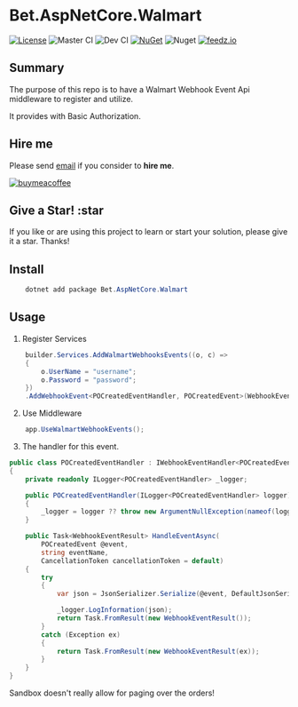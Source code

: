 # Bet.AspNetCore.Walmart

[![License](https://img.shields.io/badge/License-Apache_2.0-blue.svg)](https://raw.githubusercontent.com/kdcllc/Bet.Extensions.Walmart/master/LICENSE)
![Master CI](https://github.com/kdcllc/Bet.Extensions.Walmart/actions/workflows/master.yml/badge.svg)
![Dev CI](https://github.com/kdcllc/Bet.Extensions.Walmart/actions/workflows/dev.yml/badge.svg)
[![NuGet](https://img.shields.io/nuget/v/Bet.AspNetCore.Walmart.svg)](https://www.nuget.org/packages?q=Bet.AspNetCore.Walmart)
![Nuget](https://img.shields.io/nuget/dt/Bet.AspNetCore.Walmart)
[![feedz.io](https://img.shields.io/badge/endpoint.svg?url=https://f.feedz.io/kdcllc/bet-extensions-walmart/shield/Bet.AspNetCore.Walmart/latest)](https://f.feedz.io/kdcllc/bet-extensions-walmart/packages/Bet.AspNetCore.Walmart/latest/download)

## Summary

The purpose of this repo is to have a Walmart Webhook Event Api middleware to register and utilize.

It provides with Basic Authorization.

## Hire me

Please send [email](mailto:kingdavidconsulting[AT]gmail.com) if you consider to **hire me**.

[![buymeacoffee](https://www.buymeacoffee.com/assets/img/custom_images/orange_img.png)](https://www.buymeacoffee.com/vyve0og)

## Give a Star! :star

If you like or are using this project to learn or start your solution, please give it a star. Thanks!

## Install

```csharp
    dotnet add package Bet.AspNetCore.Walmart
```

## Usage

1. Register Services

```csharp
    builder.Services.AddWalmartWebhooksEvents((o, c) =>
    {
        o.UserName = "username";
        o.Password = "password";
    })
    .AddWebhookEvent<POCreatedEventHandler, POCreatedEvent>(WebhookEvents.POCreated);
```

2. Use Middleware

```csharp
    app.UseWalmartWebhookEvents();
```

3. The handler for this event.

```csharp
public class POCreatedEventHandler : IWebhookEventHandler<POCreatedEvent>
{
    private readonly ILogger<POCreatedEventHandler> _logger;

    public POCreatedEventHandler(ILogger<POCreatedEventHandler> logger)
    {
        _logger = logger ?? throw new ArgumentNullException(nameof(logger));
    }

    public Task<WebhookEventResult> HandleEventAsync(
        POCreatedEvent @event,
        string eventName,
        CancellationToken cancellationToken = default)
    {
        try
        {
            var json = JsonSerializer.Serialize(@event, DefaultJsonSerializer.Options);

            _logger.LogInformation(json);
            return Task.FromResult(new WebhookEventResult());
        }
        catch (Exception ex)
        {
            return Task.FromResult(new WebhookEventResult(ex));
        }
    }
}

```

Sandbox doesn't really allow for paging over the orders!
